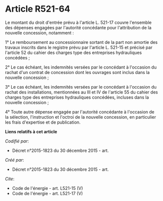 # Article R521-64

Le montant du droit d'entrée prévu à l'article L. 521-17 couvre l'ensemble des dépenses engagées par l'autorité concédante
pour l'attribution de la nouvelle concession, notamment : 

1° Le remboursement au concessionnaire sortant de la part non amortie des travaux inscrits dans le registre prévu par
l'article L. 521-15 et précisé par l'article 52 du cahier des charges type des entreprises hydrauliques concédées ; 

2° Le cas échéant, les indemnités versées par le concédant à l'occasion du rachat d'un contrat de concession dont les
ouvrages sont inclus dans la nouvelle concession ; 

3° Le cas échéant, les indemnités versées par le concédant à l'occasion du rachat des installations, mentionnées au III et IV
de l'article 55 du cahier des charges type des entreprises hydrauliques concédées, incluses dans la nouvelle concession ; 

4° Toute autre dépense engagée par l'autorité concédante à l'occasion de la sélection, l'instruction et l'octroi de la
nouvelle concession, en particulier les frais d'expertise et de publication.

**Liens relatifs à cet article**

_Codifié par_:

  - Décret n°2015-1823 du 30 décembre 2015 - art.

_Créé par_:

  - Décret n°2015-1823 du 30 décembre 2015 - art.

_Cite_:

  - Code de l'énergie - art. L521-15 (V)
  - Code de l'énergie - art. L521-17 (V)
